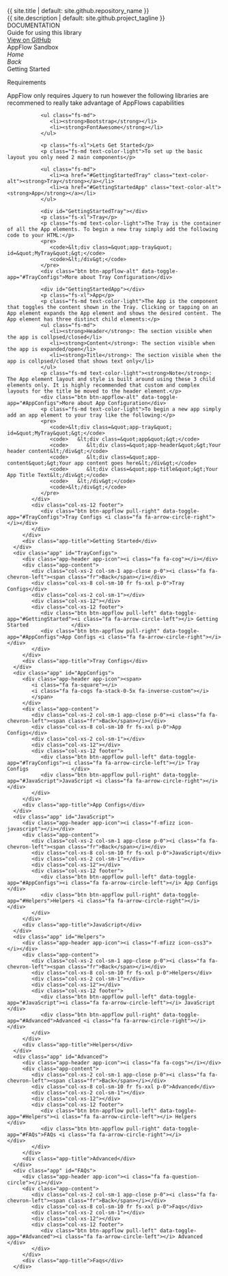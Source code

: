 <link rel="stylesheet" href="{{ site.baseurl }}/css/docs.css">
<link rel="stylesheet" type="text/css" href="//fonts.googleapis.com/css?family=Raleway" />
<div class="col-xs-12 col-md-3 p-0">
   <div class="col-xs-12 fr fs-xxl">{{ site.title | default: site.github.repository_name }}</div>
   <div class="col-xs-12 fr fs-xs text-color-light">{{ site.description | default: site.github.project_tagline }}</div>
</div>
<div class="col-xs-12 col-md-6">
   <div class="title">DOCUMENTATION</div>
   <div class="description">Guide for using this library</div>
</div>
<div class="col-xs-12 col-md-3"></div>
<div class="section col-xs-12 btn-row">
   <a href="{{ site.github.repository_url }}" class="btn btn-appflow">View on GitHub</a>
   <div class="btn btn-appflow">AppFlow Sandbox</div>
   <div class="btn btn-appflow"><i class="fa fa-home"><span class="fr">Home</span></i></div>
</div>
<div class="tray-wrapper auto-resize col-xs-12 p-0">
   <div class="section app-tray app-size-auto">
      <div class="app" id="GettingStarted">
         <div class="app-header app-icon"><i class="fa fa-book"></i></div>
         <div class="app-content">
            <div class="col-xs-2 col-sm-1 app-close p-0"><i class="fa fa-chevron-left"><span class="fr">Back</span></i></div>
            <div class="col-xs-8 col-sm-10 fr fs-xxl p-0">Getting Started</div>
            <div class="col-xs-2 col-sm-1"></div>
            <div class="col-xs-12 text-left">
               <p class="fs-xl">Requirements</p>
               <p class="fs-md text-color-light">AppFlow only requires Jquery to run however the following libraries are recommened to really take advantage of AppFlows capabilities</p>

               <ul class="fs-md">
                  <li><strong>Bootstrap</strong></li>
                  <li><strong>FontAwesome</strong></li>
               </ul>

               <p class="fs-xl">Lets Get Started</p>
               <p class="fs-md text-color-light">To set up the basic layout you only need 2 main components</p>
               
               <ul class="fs-md">
                  <li><a href="#GettingStartedTray" class="text-color-alt"><strong>Tray</strong></a></li>
                  <li><a href="#GettingStartedApp" class="text-color-alt"><strong>App</strong></a></li>
               </ul>

               <div id="GettingStartedTray"></div>
               <p class="fs-xl">Tray</p>
               <p class="fs-md text-color-light">The Tray is the container of all the App elements. To begin a new tray simply add the following code to your HTML:</p>
               <pre>
                  <code>&lt;div class=&quot;app-tray&quot; id=&quot;MyTray&quot;&gt;</code>
                  <code>&lt;/div&gt;</code>
               </pre>
               <div class="btn btn-appflow-alt" data-toggle-app="#TrayConfigs">More about Tray Configuration</div>

               <div id="GettingStartedApp"></div>
               <p class="fs-xl">App</p>
               <p class="fs-md text-color-light">The App is the component that toggles the content shown in the Tray. Clicking or tapping on an App element expands the App element and shows the desired content. The App element has three distinct child elements:</p>
               <ul class="fs-md">
                  <li><strong>Header</strong>: The section visible when the app is collpsed/closed</li>
                  <li><strong>Content</strong>: The section visible when the app is expanded/open</li>
                  <li><strong>Title</strong>: The section visible when the app is collpsed/closed that shows text only</li>
               </ul>
               <p class="fs-md text-color-light"><strong>Note</strong>: The App element layout and style is built around using these 3 child elements only. It is highly recommended that custom and complex layouts for the title be moved to the header element.</p>
               <div class="btn btn-appflow-alt" data-toggle-app="#AppConfigs">More about App Configuration</div>
               <p class="fs-md text-color-light">To begin a new app simply add an app element to your tray like the following:</p>
               <pre>
                  <code>&lt;div class=&quot;app-tray&quot; id=&quot;MyTray&quot;&gt;</code>
                  <code>   &lt;div class=&quot;app&quot;&gt;</code>
                  <code>      &lt;div class=&quot;app-header&quot;&gt;Your header content&lt;/div&gt;</code>
                  <code>      &lt;div class=&quot;app-content&quot;&gt;Your app content goes here&lt;/div&gt;</code>
                  <code>      &lt;div class=&quot;app-title&quot;&gt;Your App Title Text&lt;/div&gt;</code>
                  <code>   &lt;/div&gt;</code>
                  <code>&lt;/div&gt;</code>
               </pre>
            </div>
            <div class="col-xs-12 footer">
               <div class="btn btn-appflow pull-right" data-toggle-app="#TrayConfigs">Tray Configs <i class="fa fa-arrow-circle-right"></i></div>
            </div>
         </div>
         <div class="app-title">Getting Started</div>
      </div>
      <div class="app" id="TrayConfigs">
         <div class="app-header app-icon"><i class="fa fa-cog"></i></div>
         <div class="app-content">
            <div class="col-xs-2 col-sm-1 app-close p-0"><i class="fa fa-chevron-left"><span class="fr">Back</span></i></div>
            <div class="col-xs-8 col-sm-10 fr fs-xxl p-0">Tray Configs</div>
            <div class="col-xs-2 col-sm-1"></div>
            <div class="col-xs-12"></div>
            <div class="col-xs-12 footer">
               <div class="btn btn-appflow pull-left" data-toggle-app="#GettingStarted"><i class="fa fa-arrow-circle-left"></i> Getting Started              </div>
               <div class="btn btn-appflow pull-right" data-toggle-app="#AppConfigs">App Configs <i class="fa fa-arrow-circle-right"></i>             </div>
            </div>
         </div>
         <div class="app-title">Tray Configs</div>
      </div>
      <div class="app" id="AppConfigs">
         <div class="app-header app-icon"><span>
            <i class="fa fa-square"></i>
            <i class="fa fa-cogs fa-stack-0-5x fa-inverse-custom"></i>
            </span>
         </div>
         <div class="app-content">
            <div class="col-xs-2 col-sm-1 app-close p-0"><i class="fa fa-chevron-left"><span class="fr">Back</span></i></div>
            <div class="col-xs-8 col-sm-10 fr fs-xxl p-0">App Configs</div>
            <div class="col-xs-2 col-sm-1"></div>
            <div class="col-xs-12"></div>
            <div class="col-xs-12 footer">
               <div class="btn btn-appflow pull-left" data-toggle-app="#TrayConfigs"><i class="fa fa-arrow-circle-left"></i> Tray Configs              </div>
               <div class="btn btn-appflow pull-right" data-toggle-app="#JavaScript">JavaScript <i class="fa fa-arrow-circle-right"></i>             </div>
            </div>
         </div>
         <div class="app-title">App Configs</div>
      </div>
      <div class="app" id="JavaScript">
         <div class="app-header app-icon"><i class="f-mfizz icon-javascript"></i></div>
         <div class="app-content">
            <div class="col-xs-2 col-sm-1 app-close p-0"><i class="fa fa-chevron-left"><span class="fr">Back</span></i></div>
            <div class="col-xs-8 col-sm-10 fr fs-xxl p-0">JavaScript</div>
            <div class="col-xs-2 col-sm-1"></div>
            <div class="col-xs-12"></div>
            <div class="col-xs-12 footer">
               <div class="btn btn-appflow pull-left" data-toggle-app="#AppConfigs"><i class="fa fa-arrow-circle-left"></i> App Configs              </div>
               <div class="btn btn-appflow pull-right" data-toggle-app="#Helpers">Helpers <i class="fa fa-arrow-circle-right"></i>             </div>
            </div>
         </div>
         <div class="app-title">JavaScript</div>
      </div>
      <div class="app" id="Helpers">
         <div class="app-header app-icon"><i class="f-mfizz icon-css3"></i></div>
         <div class="app-content">
            <div class="col-xs-2 col-sm-1 app-close p-0"><i class="fa fa-chevron-left"><span class="fr">Back</span></i></div>
            <div class="col-xs-8 col-sm-10 fr fs-xxl p-0">Helpers</div>
            <div class="col-xs-2 col-sm-1"></div>
            <div class="col-xs-12"></div>
            <div class="col-xs-12 footer">
               <div class="btn btn-appflow pull-left" data-toggle-app="#JavaScript"><i class="fa fa-arrow-circle-left"></i> JavaScript              </div>
               <div class="btn btn-appflow pull-right" data-toggle-app="#Advanced">Advanced <i class="fa fa-arrow-circle-right"></i>             </div>
            </div>
         </div>
         <div class="app-title">Helpers</div>
      </div>
      <div class="app" id="Advanced">
         <div class="app-header app-icon"><i class="fa fa-cogs"></i></div>
         <div class="app-content">
            <div class="col-xs-2 col-sm-1 app-close p-0"><i class="fa fa-chevron-left"><span class="fr">Back</span></i></div>
            <div class="col-xs-8 col-sm-10 fr fs-xxl p-0">Advanced</div>
            <div class="col-xs-2 col-sm-1"></div>
            <div class="col-xs-12"></div>
            <div class="col-xs-12 footer">
               <div class="btn btn-appflow pull-left" data-toggle-app="#Helpers"><i class="fa fa-arrow-circle-left"></i> Helpers              </div>
               <div class="btn btn-appflow pull-right" data-toggle-app="#FAQs">FAQs <i class="fa fa-arrow-circle-right"></i>             </div>
            </div>
         </div>
         <div class="app-title">Advanced</div>
      </div>
      <div class="app" id="FAQs">
         <div class="app-header app-icon"><i class="fa fa-question-circle"></i></div>
         <div class="app-content">
            <div class="col-xs-2 col-sm-1 app-close p-0"><i class="fa fa-chevron-left"><span class="fr">Back</span></i></div>
            <div class="col-xs-8 col-sm-10 fr fs-xxl p-0">Faqs</div>
            <div class="col-xs-2 col-sm-1"></div>
            <div class="col-xs-12"></div>
            <div class="col-xs-12 footer">
               <div class="btn btn-appflow pull-left" data-toggle-app="#Advanced"><i class="fa fa-arrow-circle-left"></i> Advanced              </div>
            </div>
         </div>
         <div class="app-title">Faqs</div>
      </div>
   </div>
</div>
